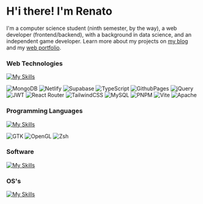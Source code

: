 # H'i there! I'm Renato
I'm a computer science student (ninth semester, by the way), a web developer (frontend/backend), with a background in data science, and an independent game developer. Learn more about my projects on [my blog](https://riprtx.netlify.app/) and my [web portfolio](https://renatosanchez.netlify.app/).

### Web Technologies
[![My Skills](https://skillicons.dev/icons?i=html,css,js,astro,react,angular,nodejs,express,postgres,netlify,django&perline=8)](https://skillicons.dev)

![MongoDB](https://img.shields.io/badge/Mongo_DB-%23175609.svg?style=for-the-badge&logo=MongoDB&logoColor=#00C7B7) 
![Netlify](https://img.shields.io/badge/netlify-%23000000.svg?style=for-the-badge&logo=netlify&logoColor=#00C7B7) 
![Supabase](https://img.shields.io/badge/Supabase-%2338B2AC.svg?style=for-the-badge&logo=Supabase&logoColor=white) 
![TypeScript](https://img.shields.io/badge/typescript-%23007ACC.svg?style=for-the-badge&logo=typescript&logoColor=white) 
![GithubPages](https://img.shields.io/badge/github%20pages-121013?style=for-the-badge&logo=github&logoColor=white) 
![jQuery](https://img.shields.io/badge/jquery-%230769AD.svg?style=for-the-badge&logo=jquery&logoColor=white) 
![JWT](https://img.shields.io/badge/JWT-black?style=for-the-badge&logo=JSON%20web%20tokens) 
![React Router](https://img.shields.io/badge/React_Router-CA4245?style=for-the-badge&logo=react-router&logoColor=white) 
![TailwindCSS](https://img.shields.io/badge/tailwindcss-%2318B2AC.svg?style=for-the-badge&logo=tailwind-css&logoColor=white) 
![MySQL](https://img.shields.io/badge/mysql-%2300000f.svg?style=for-the-badge&logo=mysql&logoColor=white)
![PNPM](https://img.shields.io/badge/PNPM-%23CB3837.svg?style=for-the-badge&logo=npm&logoColor=white) 
![Vite](https://img.shields.io/badge/vite-%23646CFF.svg?style=for-the-badge&logo=vite&logoColor=white) 
![Apache](https://img.shields.io/badge/apache-%23D42029.svg?style=for-the-badge&logo=apache&logoColor=white)  

### Programming Languages
[![My Skills](https://skillicons.dev/icons?i=ts,c,lua,java,kotlin,matlab,python,wasm&perline=8)](https://skillicons.dev)

![GTK](https://img.shields.io/badge/GTK-C-%2300000f.svg?style=for-the-badge&logo=GTK&logoColor=green)
![OpenGL](https://img.shields.io/badge/Opengl-%23282828.svg?style=for-the-badge&logo=Opengl&logoColor=green)
![Zsh](https://img.shields.io/badge/Zsh-%233b2d66.svg?style=for-the-badge&logo=zsh&logoColor=green)

### Software
[![My Skills](https://skillicons.dev/icons?i=blender,illustrator,git,github,neovim,latex,rabbitmq,postman,p5js&perline=8)](https://skillicons.dev)

### OS's
[![My Skills](https://skillicons.dev/icons?i=arch,ubuntu,windows,nix&perline=8)](https://skillicons.dev)
